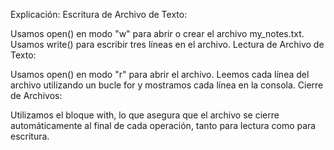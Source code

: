 Explicación:
Escritura de Archivo de Texto:

Usamos open() en modo "w" para abrir o crear el archivo my_notes.txt.
Usamos write() para escribir tres líneas en el archivo.
Lectura de Archivo de Texto:

Usamos open() en modo "r" para abrir el archivo.
Leemos cada línea del archivo utilizando un bucle for y mostramos cada línea en la consola.
Cierre de Archivos:

Utilizamos el bloque with, lo que asegura que el archivo se cierre automáticamente al final de cada operación, tanto para lectura como para escritura.